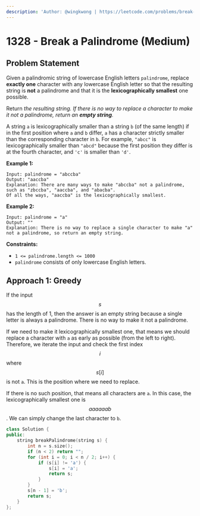 ```yaml
---
description: 'Author: @wingkwong | https://leetcode.com/problems/break-a-palindrome/'
---
```


# 1328 - Break a Palindrome (Medium)

## Problem Statement

Given a palindromic string of lowercase English letters `palindrome`, replace **exactly one** character with any lowercase English letter so that the resulting string is **not** a palindrome and that it is the **lexicographically smallest** one possible.

Return _the resulting string. If there is no way to replace a character to make it not a palindrome, return an **empty string**._

A string `a` is lexicographically smaller than a string `b` (of the same length) if in the first position where `a` and `b` differ, `a` has a character strictly smaller than the corresponding character in `b`. For example, `"abcc"` is lexicographically smaller than `"abcd"` because the first position they differ is at the fourth character, and `'c'` is smaller than `'d'`.

**Example 1:**

```
Input: palindrome = "abccba"
Output: "aaccba"
Explanation: There are many ways to make "abccba" not a palindrome, such as "zbccba", "aaccba", and "abacba".
Of all the ways, "aaccba" is the lexicographically smallest.
```

**Example 2:**

```
Input: palindrome = "a"
Output: ""
Explanation: There is no way to replace a single character to make "a" not a palindrome, so return an empty string.
```

**Constraints:**

* `1 <= palindrome.length <= 1000`
* `palindrome` consists of only lowercase English letters.

## Approach 1: Greedy

If the input $$s$$ has the length of 1, then the answer is an empty string because a single letter is always a palindrome. There is no way to make it not a palindrome.

If we need to make it lexicographically smallest one, that means we should replace a character with `a` as early as possible (from the left to right). Therefore, we iterate the input and check the first index $$i$$ where $$s[i]$$is not `a`. This is the position where we need to replace.

If there is no such position, that means all characters are `a`. In this case, the lexicographically smallest one is $$aaaaaab$$. We can simply change the last character to `b`.

```cpp
class Solution {
public:
    string breakPalindrome(string s) {
        int n = s.size();
        if (n < 2) return "";
        for (int i = 0; i < n / 2; i++) {
            if (s[i] != 'a') {
                s[i] = 'a';
                return s;
            }
        }
        s[n - 1] = 'b';
        return s;
    }
};
```
